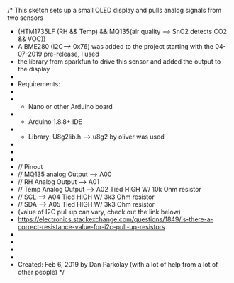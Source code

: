 /*  This sketch sets up a small OLED display and pulls analog signals from two sensors 
 * (HTM1735LF (RH && Temp) && MQ135(air quality --> SnO2 detects CO2 && VOC))
 * A BME280 (I2C--> 0x76) was added to the project starting with the 04-07-2019 pre-release, I used 
 * the library from sparkfun to drive this sensor and added the output to the display
 * 
 *  Requirements:
 *
 *  * Nano or other Arduino board
 *  * Arduino 1.8.8+ IDE
 *  * Library: U8g2lib.h --> u8g2 by oliver was used
 *
 * 
 * 
 *  // Pinout
 *  //  MQ135 analog Output --> A00
 *  //  RH Analog Output    --> A01
 *  //  Temp Analog Output  --> A02 Tied HIGH W/ 10k Ohm resistor 
 *  //  SCL                 --> A04 Tied HIGH W/ 3k3 Ohm resistor
 *  //  SDA                 --> A05 Tied HIGH W/ 3k3 Ohm resistor
 * (value of I2C pull up can vary, check out the link below) 
 * https://electronics.stackexchange.com/questions/1849/is-there-a-correct-resistance-value-for-i2c-pull-up-resistors
 *   
 *   
 *   
 *   
 *   Created: Feb 6, 2019 by Dan Parkolay (with a lot of help from a lot of other people)
*/
